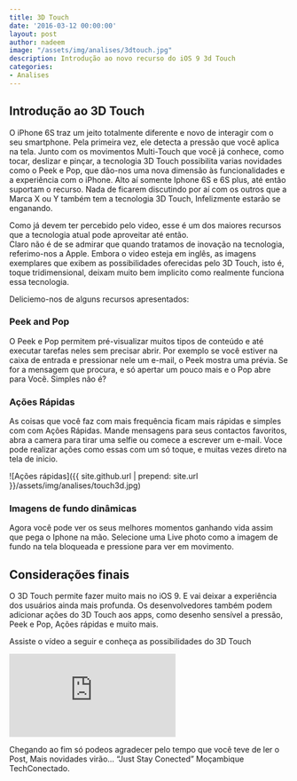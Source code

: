 ```yaml
---
title: 3D Touch
date: '2016-03-12 00:00:00'
layout: post
author: nadeem
image: "/assets/img/analises/3dtouch.jpg"
description: Introdução ao novo recurso do iOS 9 3d Touch
categories:
- Analises
---
```


## Introdução ao 3D Touch

O iPhone 6S traz um jeito totalmente diferente e novo de interagir com o seu smartphone.
Pela primeira vez, ele detecta a pressão que você aplica na tela. 
Junto com os movimentos Multi-Touch que você já conhece, como tocar, deslizar e pinçar, a tecnologia 3D Touch possibilita varias novidades como o Peek e Pop, que dão-nos uma nova dimensão às funcionalidades e a experiência com o iPhone. 
Alto aí somente Iphone 6S e 6S plus, até então suportam o recurso. 
Nada de ficarem discutindo por aí com os outros que a Marca X ou Y também tem a tecnologia 3D Touch, Infelizmente estarão se enganando.


Como já devem ter percebido pelo video, esse é um dos maiores recursos que a tecnologia atual pode aproveitar até então. <br>
Claro não é de se admirar que quando tratamos de inovação na tecnologia, referimo-nos a Apple.
Embora o video esteja em inglês, as imagens exemplares que exibem as possibilidades oferecidas pelo 3D Touch, isto é, toque tridimensional, deixam muito bem implicito como realmente funciona essa tecnologia.

Deliciemo-nos de alguns recursos apresentados:

### Peek and Pop
O Peek e Pop permitem pré-visualizar muitos tipos de conteúdo e até executar tarefas neles sem precisar abrir. 
Por exemplo se você estiver na caixa de entrada e pressionar nele um e-mail, o Peek mostra uma prévia. 
Se for a mensagem que procura, e só apertar um pouco mais e o Pop abre para Você. 
Simples não é?

### Ações Rápidas
As coisas que você faz com mais frequência ficam mais rápidas e simples com com Ações Rápidas. 
Mande mensagens para seus contactos favoritos, abra a camera para tirar uma selfie ou comece a escrever um e-mail. 
Voce pode realizar ações como essas com um só toque, e muitas vezes direto na tela de inicio.

![Ações rápidas]({{ site.github.url | prepend: site.url }}/assets/img/analises/touch3d.jpg)

### Imagens de fundo dinâmicas
Agora você pode ver os seus melhores momentos ganhando vida assim que pega o Iphone na mão.
Selecione uma Live photo como a imagem de fundo na tela bloqueada e pressione para ver em movimento.

## Considerações finais
O 3D Touch permite fazer muito mais no iOS 9. 
E vai deixar a experiência dos usuários ainda mais profunda. 
Os desenvolvedores também podem adicionar ações do 3D Touch aos apps, como desenho sensível a pressão, Peek e Pop, Ações rápidas e muito mais.

Assiste o vídeo a seguir e conheça as possibilidades do 3D Touch

<div class="video-container">
    <iframe src="https://www.youtube.com/embed/cSTEB8cdQwo" frameborder="0" allowfullscreen></iframe>
</div>

Chegando ao fim só podeos agradecer pelo tempo que você teve de ler o Post, Mais novidades virão… “Just Stay Conected”
Moçambique TechConectado.